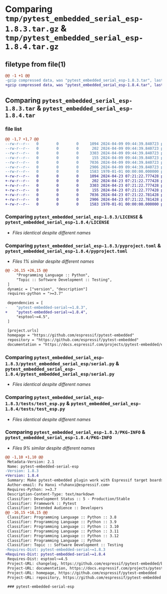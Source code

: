 # Comparing `tmp/pytest_embedded_serial_esp-1.8.3.tar.gz` & `tmp/pytest_embedded_serial_esp-1.8.4.tar.gz`

## filetype from file(1)

```diff
@@ -1 +1 @@
-gzip compressed data, was "pytest_embedded_serial_esp-1.8.3.tar", last modified: Fri Jan  1 00:00:00 2016, max compression
+gzip compressed data, was "pytest_embedded_serial_esp-1.8.4.tar", last modified: Fri Jan  1 00:00:00 2016, max compression
```

## Comparing `pytest_embedded_serial_esp-1.8.3.tar` & `pytest_embedded_serial_esp-1.8.4.tar`

### file list

```diff
@@ -1,7 +1,7 @@
--rw-r--r--   0        0        0     1094 2024-04-09 09:44:39.840723 pytest_embedded_serial_esp-1.8.3/LICENSE
--rw-r--r--   0        0        0      202 2024-04-09 09:44:39.840723 pytest_embedded_serial_esp-1.8.3/README.md
--rw-r--r--   0        0        0     3303 2024-04-09 09:44:39.840723 pytest_embedded_serial_esp-1.8.3/pyproject.toml
--rw-r--r--   0        0        0      155 2024-04-09 09:44:39.840723 pytest_embedded_serial_esp-1.8.3/pytest_embedded_serial_esp/__init__.py
--rw-r--r--   0        0        0     7036 2024-04-09 09:44:39.840723 pytest_embedded_serial_esp-1.8.3/pytest_embedded_serial_esp/serial.py
--rw-r--r--   0        0        0     2906 2024-04-09 09:44:39.840723 pytest_embedded_serial_esp-1.8.3/tests/test_esp.py
--rw-r--r--   0        0        0     1583 1970-01-01 00:00:00.000000 pytest_embedded_serial_esp-1.8.3/PKG-INFO
+-rw-r--r--   0        0        0     1094 2024-04-23 07:21:22.777428 pytest_embedded_serial_esp-1.8.4/LICENSE
+-rw-r--r--   0        0        0      202 2024-04-23 07:21:22.777428 pytest_embedded_serial_esp-1.8.4/README.md
+-rw-r--r--   0        0        0     3303 2024-04-23 07:21:22.777428 pytest_embedded_serial_esp-1.8.4/pyproject.toml
+-rw-r--r--   0        0        0      155 2024-04-23 07:21:22.777428 pytest_embedded_serial_esp-1.8.4/pytest_embedded_serial_esp/__init__.py
+-rw-r--r--   0        0        0     7036 2024-04-23 07:21:22.781428 pytest_embedded_serial_esp-1.8.4/pytest_embedded_serial_esp/serial.py
+-rw-r--r--   0        0        0     2906 2024-04-23 07:21:22.781428 pytest_embedded_serial_esp-1.8.4/tests/test_esp.py
+-rw-r--r--   0        0        0     1583 1970-01-01 00:00:00.000000 pytest_embedded_serial_esp-1.8.4/PKG-INFO
```

### Comparing `pytest_embedded_serial_esp-1.8.3/LICENSE` & `pytest_embedded_serial_esp-1.8.4/LICENSE`

 * *Files identical despite different names*

### Comparing `pytest_embedded_serial_esp-1.8.3/pyproject.toml` & `pytest_embedded_serial_esp-1.8.4/pyproject.toml`

 * *Files 1% similar despite different names*

```diff
@@ -26,15 +26,15 @@
     "Programming Language :: Python",
     "Topic :: Software Development :: Testing",
 ]
 dynamic = ["version", "description"]
 requires-python = ">=3.7"
 
 dependencies = [
-    "pytest-embedded-serial~=1.8.3",
+    "pytest-embedded-serial~=1.8.4",
     "esptool~=4.5",
 ]
 
 [project.urls]
 homepage = "https://github.com/espressif/pytest-embedded"
 repository = "https://github.com/espressif/pytest-embedded"
 documentation = "https://docs.espressif.com/projects/pytest-embedded/en/latest/"
```

### Comparing `pytest_embedded_serial_esp-1.8.3/pytest_embedded_serial_esp/serial.py` & `pytest_embedded_serial_esp-1.8.4/pytest_embedded_serial_esp/serial.py`

 * *Files identical despite different names*

### Comparing `pytest_embedded_serial_esp-1.8.3/tests/test_esp.py` & `pytest_embedded_serial_esp-1.8.4/tests/test_esp.py`

 * *Files identical despite different names*

### Comparing `pytest_embedded_serial_esp-1.8.3/PKG-INFO` & `pytest_embedded_serial_esp-1.8.4/PKG-INFO`

 * *Files 9% similar despite different names*

```diff
@@ -1,10 +1,10 @@
 Metadata-Version: 2.1
 Name: pytest-embedded-serial-esp
-Version: 1.8.3
+Version: 1.8.4
 Summary: Make pytest-embedded plugin work with Espressif target boards.
 Author-email: Fu Hanxi <fuhanxi@espressif.com>
 Requires-Python: >=3.7
 Description-Content-Type: text/markdown
 Classifier: Development Status :: 5 - Production/Stable
 Classifier: Framework :: Pytest
 Classifier: Intended Audience :: Developers
@@ -16,15 +16,15 @@
 Classifier: Programming Language :: Python :: 3.8
 Classifier: Programming Language :: Python :: 3.9
 Classifier: Programming Language :: Python :: 3.10
 Classifier: Programming Language :: Python :: 3.11
 Classifier: Programming Language :: Python :: 3.12
 Classifier: Programming Language :: Python
 Classifier: Topic :: Software Development :: Testing
-Requires-Dist: pytest-embedded-serial~=1.8.3
+Requires-Dist: pytest-embedded-serial~=1.8.4
 Requires-Dist: esptool~=4.5
 Project-URL: changelog, https://github.com/espressif/pytest-embedded/blob/main/CHANGELOG.md
 Project-URL: documentation, https://docs.espressif.com/projects/pytest-embedded/en/latest/
 Project-URL: homepage, https://github.com/espressif/pytest-embedded
 Project-URL: repository, https://github.com/espressif/pytest-embedded
 
 ### pytest-embedded-serial-esp
```

